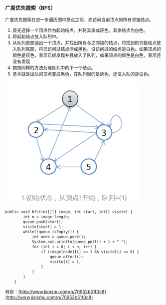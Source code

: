 ### **广度优先搜索（BFS）**

广度优先搜索在进一步遍历图中顶点之前，先访问当前顶点的所有邻接结点。

1. 首先选择一个顶点作为起始结点，并将其染成灰色，其余结点为白色。
2. 将起始结点放入队列中。
3. 从队列首部选出一个顶点，并找出所有与之邻接的结点，将找到的邻接结点放入队列尾部，将已访问过结点涂成黑色，没访问过的结点是白色。如果顶点的颜色是灰色，表示已经发现并且放入了队列，如果顶点的颜色是白色，表示还没有发现
4. 按照同样的方法处理队列中的下一个结点。
5. 基本就是出队的顶点变成黑色，在队列里的是灰色，还没入队的是白色。

![](/assets/import123.png)

```
public void bfs(int[][] image, int start, int[] visite) {
		int n = image.length;
		queue.push(start);
		visite[start] = 1;
		while(!queue.isEmpty()) {
			int node = queue.peek();
			System.out.println(queue.poll() + 1 + " ");
			for (int i = 0; i < n; i++) {
				if (image[node][i] == 1 && visite[i] == 0) {
					queue.offer(i);
					visite[i] = 1;
				}
			}
		}
	}
```

转自：[http://www.jianshu.com/p/70952b51f0c8](http://www.jianshu.com/p/70952b51f0c8)

